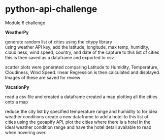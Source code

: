 # python-api-challenge
Module 6 challenge

**WeatherPy**

generate random list of cities using the citypy library   
using weather API key, add the latitude, longitude, max temp, humidity, cloudiness, wind speed, country, and date of the capture to this list of cities
this is then saved as a dataframe and exported to csv

scatter plots were generated comparing Latitude to Humidity, Temperature, Cloudiness, Wind Speed.
linear Regression is then calculated and displayed.  Images of these are saved for review

**VacationPy**

read a csv file and created a dataframe
created a map plotting all the cities onto a map

reduce the city list by specified temperature range and humidity to for idea weather conditions
create a new dataframe to add a hotel to this list of cities
using the geoapify API, plot the cities where there is a hotel in the ideal weather condition range and have the hotel detail available to read when hovering over. 
